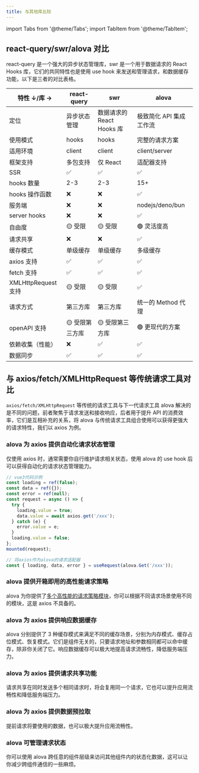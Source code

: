 ```yaml
---
title: 与其他库比较
---
```


import Tabs from '@theme/Tabs';
import TabItem from '@theme/TabItem';

## react-query/swr/alova 对比

react-query 是一个强大的异步状态管理库，swr 是一个用于数据请求的 React Hooks 库，它们的共同特性也是使用 use hook 来发送和管理请求，和数据缓存功能，以下是三者的对比表格。

| 特性 ↓/库 →         | react-query     | swr                       | alova                   |
| ------------------- | --------------- | ------------------------- | ----------------------- |
| 定位                | 异步状态管理    | 数据请求的 React Hooks 库 | 极致简化 API 集成工作流 |
| 使用模式            | hooks           | hooks                     | 完整的请求方案          |
| 适用环境            | client          | client                    | client/server           |
| 框架支持            | 多包支持        | 仅 React                  | 适配器支持              |
| SSR                 | ✅              | ✅                        | ✅                      |
| hooks 数量          | 2-3             | 2-3                       | 15+                     |
| hooks 操作函数      | ❌              | ❌                        | ✅                      |
| 服务端              | ❌              | ❌                        | nodejs/deno/bun         |
| server hooks        | ❌              | ❌                        | ✅                      |
| 自由度              | 🟡 受限         | 🟡 受限                   | 🟢 灵活度高             |
| 请求共享            | ❌              | ❌                        | ✅                      |
| 缓存模式            | 单级缓存        | 单级缓存                  | 多级缓存                |
| axios 支持          | ✅              | ✅                        | ✅                      |
| fetch 支持          | ✅              | ✅                        | ✅                      |
| XMLHttpRequest 支持 | 🟡 受限         | 🟡 受限                   | ✅                      |
| 请求方式            | 第三方库        | 第三方库                  | 统一的 Method 代理      |
| openAPI 支持        | 🟡 受限第三方库 | 🟡 受限第三方库           | 🟢 更现代的方案         |
| 依赖收集（性能）    | ❌              | ✅                        | ✅                      |
| 数据同步            | ✅              | ✅                        | ✅                      |

## 与 axios/fetch/XMLHttpRequest 等传统请求工具对比

`axios/fetch/XMLHttpRequest` 等传统的请求工具与下一代请求工具 alova 解决的是不同的问题，前者聚焦于请求发送和接收响应，后者用于提升 API 的消费效率，它们是互相补充的关系，将 alova 与传统请求工具组合使用可以获得更强大的请求特性，我们以 axios 为例。

### alova 为 axios 提供自动化请求状态管理

仅使用 axios 时，通常需要你自行维护请求相关状态，使用 alova 的 use hook 后可以获得自动化的请求状态管理能力。

<Tabs>
<TabItem value="1" label="仅axios">

```javascript
// vue3代码示例
const loading = ref(false);
const data = ref({});
const error = ref(null);
const request = async () => {
  try {
    loading.value = true;
    data.value = await axios.get('/xxx');
  } catch (e) {
    error.value = e;
  }
  loading.value = false;
};
mounted(request);
```

</TabItem>
<TabItem value="2" label="axios+alova">

```javascript
// 将axios作为alova的请求适配器
const { loading, data, error } = useRequest(alova.Get('/xxx'));
```

</TabItem>
</Tabs>

### alova 提供开箱即用的高性能请求策略

alova 为你提供了[多个高性能的请求策略模块](/tutorial/client/strategy)，你可以根据不同请求场景使用不同的模块，这是 axios 不具备的。

### alova 为 axios 提供响应数据缓存

alova 分别提供了 3 种缓存模式来满足不同的缓存场景，分别为内存模式、缓存占位模式、恢复模式。它们是组件无关的，只要请求地址和参数相同都可以命中缓存，除非你关闭了它。响应数据缓存可以极大地提高请求流畅性，降低服务端压力。

### alova 为 axios 提供请求共享功能

请求共享在同时发送多个相同请求时，将会复用同一个请求，它也可以提升应用流畅性和降低服务端压力。

### alova 为 axios 提供数据预拉取

提前请求将要使用的数据，也可以极大提升应用流畅性。

### alova 可管理请求状态

你可以使用 alova 跨任意的组件层级来访问其他组件内的状态化数据，这可以让你减少跨组件通信的一些麻烦。
